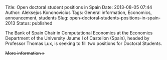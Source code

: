 Title: Open doctoral student positions in Spain
Date: 2013-08-05 07:44
Author: Aleksejus Kononovicius
Tags: General information, Economics, announcement, students
Slug: open-doctoral-students-positions-in-spain-2013
Status: published

The
Bank of Spain Chair in Computational Economics at the Economics
Department of the University Jaume I of Castellon (Spain), headed by
Professor Thomas Lux, is seeking to fill two positions for Doctoral
Students.

<del>More information »</del>
